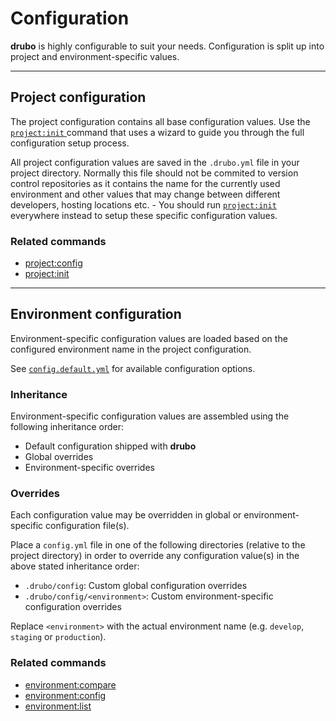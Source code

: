 # Configuration

**drubo** is highly configurable to suit your needs. Configuration is split up 
into project and environment-specific values.

---

## Project configuration

The project configuration contains all base configuration values. Use the
[ ```project:init``` ][command.project.init] command that uses a wizard to guide
you through the full configuration setup process.

All project configuration values are saved in the ```.drubo.yml``` file in your
project directory. Normally this file should not be commited to version control 
repositories as it contains the name for the currently used environment and
other values that may change between different developers, hosting locations 
etc. - You should run [ ```project:init``` ][command.project.init] everywhere
instead to setup these specific configuration values.

### Related commands

* [project:config][command.project.config]
* [project:init][command.project.init]

---

## Environment configuration

Environment-specific configuration values are loaded based on the configured
environment name in the project configuration.

See [```config.default.yml```][config] for available configuration options.

### Inheritance

Environment-specific configuration values are assembled using the following 
inheritance order:

* Default configuration shipped with **drubo**
* Global overrides
* Environment-specific overrides

### Overrides

Each configuration value may be overridden in global or environment-specific 
configuration file(s).

Place a ```config.yml``` file in one of the following directories (relative to 
the project directory) in order to override any configuration value(s) in the 
above stated inheritance order:

* ```.drubo/config```: Custom global configuration overrides
* ```.drubo/config/<environment>```: Custom environment-specific configuration 
overrides 

Replace ```<environment>``` with the actual environment name (e.g. ```develop```, 
```staging``` or ```production```).

### Related commands

* [environment:compare][command.environment.compare]
* [environment:config][command.environment.config]
* [environment:list][command.environment.list]

[command.environment.compare]: commands.md#environmentcompare
[command.environment.config]: commands.md#environmenconfig
[command.environment.list]: commands.md#environmentlist
[command.project.config]: commands.md#projectconfig
[command.project.init]: commands.md#projectinit
[config]: ../config.default.yml
